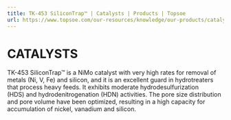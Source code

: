 ```yaml
---
title: TK-453 SiliconTrap™ | Catalysts | Products | Topsoe
url: https://www.topsoe.com/our-resources/knowledge/our-products/catalysts/tk-453-silicontraptm#main-content
---
```


# CATALYSTS

TK-453 SiliconTrap™ is a NiMo catalyst with very high rates for removal of metals (Ni, V, Fe) and silicon, and it is an excellent guard in hydrotreaters that process heavy feeds. It exhibits moderate hydrodesulfurization (HDS) and hydrodenitrogenation (HDN) activities. The pore size distribution and pore volume have been optimized, resulting in a high capacity for accumulation of nickel, vanadium and silicon.